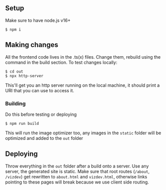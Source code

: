 ## Setup

Make sure to have node.js v16+

```
$ npm i
```

## Making changes

All the frontend code lives in the .ts(x) files. Change them, rebuild using the command in the build section. 
To test changes locally:
```
$ cd out
$ npx http-server
```
This'll get you an http server running on the local machine, it should print a URI that you can use to access it.

### Building
Do this before testing or deploying
```
$ npm run build
```
This will run the image optimizer too, any images in the `static` folder will be optimized and added to the `out` folder

## Deploying

Throw everything in the `out` folder after a build onto a server. Use any server, the generated site is static. Make sure that root routes (`/about`, `/vizdev`) get rewritten to `about.html` and `vizdev.html`, otherwise links pointing to these pages will break because we use client side routing.
